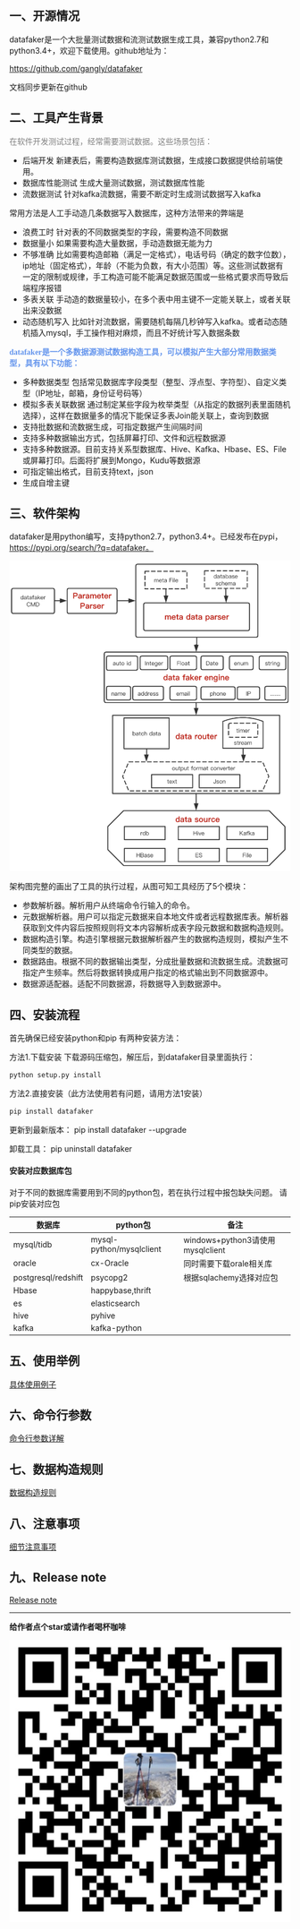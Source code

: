## 一、开源情况
datafaker是一个大批量测试数据和流测试数据生成工具，兼容python2.7和python3.4+，欢迎下载使用。github地址为：

https://github.com/gangly/datafaker

文档同步更新在github

## 二、工具产生背景


<font color=gray face="黑体">在软件开发测试过程，经常需要测试数据。这些场景包括：</font>
- 后端开发
新建表后，需要构造数据库测试数据，生成接口数据提供给前端使用。
- 数据库性能测试
生成大量测试数据，测试数据库性能
- 流数据测试
针对kafka流数据，需要不断定时生成测试数据写入kafka


常用方法是人工手动造几条数据写入数据库，这种方法带来的弊端是
- 浪费工时
针对表的不同数据类型的字段，需要构造不同数据
- 数据量小
如果需要构造大量数据，手动造数据无能为力
- 不够准确
比如需要构造邮箱（满足一定格式），电话号码（确定的数字位数），ip地址（固定格式），年龄（不能为负数，有大小范围）等。这些测试数据有一定的限制或规律，手工构造可能不能满足数据范围或一些格式要求而导致后端程序报错
- 多表关联
手动造的数据量较小，在多个表中用主键不一定能关联上，或者关联出来没数据
- 动态随机写入
比如针对流数据，需要随机每隔几秒钟写入kafka。或者动态随机插入mysql，手工操作相对麻烦，而且不好统计写入数据条数


**<font color=#6495ED face="黑体">datafaker是一个多数据源测试数据构造工具，可以模拟产生大部分常用数据类型，具有以下功能：</font>**


- 多种数据类型
包括常见数据库字段类型（整型、浮点型、字符型）、自定义类型（IP地址，邮箱，身份证号码等）
- 模拟多表关联数据
通过制定某些字段为枚举类型（从指定的数据列表里面随机选择），这样在数据量多的情况下能保证多表Join能关联上，查询到数据
- 支持批数据和流数据生成，可指定数据产生间隔时间
- 支持多种数据输出方式，包括屏幕打印、文件和远程数据源
- 支持多种数据源。目前支持关系型数据库、Hive、Kafka、Hbase、ES、File或屏幕打印。后面将扩展到Mongo，Kudu等数据源
- 可指定输出格式，目前支持text，json
- 生成自增主键



## 三、软件架构

datafaker是用python编写，支持python2.7，python3.4+。已经发布在pypi，https://pypi.org/search/?q=datafaker。

![pay](../img/datafaker.png)

架构图完整的画出了工具的执行过程，从图可知工具经历了5个模块：
- 参数解析器。解析用户从终端命令行输入的命令。
- 元数据解析器。用户可以指定元数据来自本地文件或者远程数据库表。解析器获取到文件内容后按照规则将文本内容解析成表字段元数据和数据构造规则。
- 数据构造引擎。构造引擎根据元数据解析器产生的数据构造规则，模拟产生不同类型的数据。
- 数据路由。根据不同的数据输出类型，分成批量数据和流数据生成。流数据可指定产生频率。然后将数据转换成用户指定的格式输出到不同数据源中。
- 数据源适配器。适配不同数据源，将数据导入到数据源中。

## 四、安装流程

首先确保已经安装python和pip
有两种安装方法：

方法1.下载安装
下载源码压缩包，解压后，到datafaker目录里面执行：

```bash
python setup.py install
 ```

方法2.直接安装（此方法使用若有问题，请用方法1安装）

```bash
pip install datafaker
```

更新到最新版本：
pip install datafaker --upgrade

卸载工具：
pip uninstall datafaker


#### 安装对应数据库包
对于不同的数据库需要用到不同的python包，若在执行过程中报包缺失问题。
请pip安装对应包

| 数据库 | python包| 备注|
| -------- | -------- | ------ |
|mysql/tidb| mysql-python/mysqlclient | windows+python3请使用mysqlclient|
|oracle| cx-Oracle | 同时需要下载orale相关库 |
|postgresql/redshift | psycopg2 | 根据sqlachemy选择对应包 |
|Hbase | happybase,thrift | |
|es | elasticsearch | |
|hive | pyhive | |
|kafka | kafka-python | |


## 五、使用举例

[具体使用例子](https://github.com/gangly/datafaker/blob/master/doc/使用举例.md)


## 六、命令行参数

[命令行参数详解](https://github.com/gangly/datafaker/blob/master/doc/命令参数.md)


## 七、数据构造规则

[数据构造规则](https://github.com/gangly/datafaker/blob/master/doc/数据构造规则.md)

## 八、注意事项

[细节注意事项](https://github.com/gangly/datafaker/blob/master/doc/注意事项.md)

## 九、Release note
[Release note](https://github.com/gangly/datafaker/blob/master/doc/release_note.md)
_____

**给作者点个star或请作者喝杯咖啡**

![pay](../img/微信pay.png)
